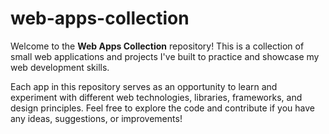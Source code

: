 # web-apps-collection
Welcome to the **Web Apps Collection** repository! This is a collection of small web applications and projects I've built to practice and showcase my web development skills.

Each app in this repository serves as an opportunity to learn and experiment with different web technologies, libraries, frameworks, and design principles. Feel free to explore the code and contribute if you have any ideas, suggestions, or improvements!
